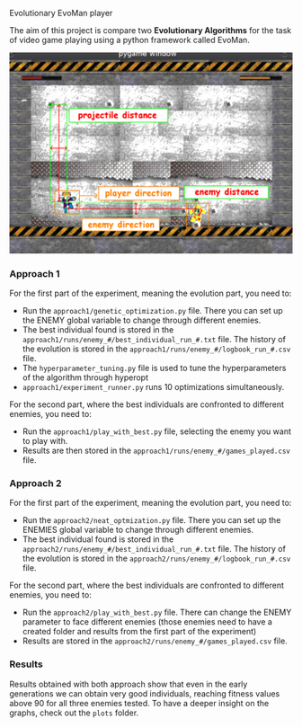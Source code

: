 Evolutionary EvoMan player 
   
The aim of this project is compare two **Evolutionary Algorithms** for the task of video game playing using a python framework called EvoMan.

![EvoMan](report/game.png)

### Approach 1

For the first part of the experiment, meaning the evolution part, you need to:
- Run the `approach1/genetic_optimization.py` file. There you can set up the ENEMY global variable to change through different enemies. 
- The best individual found  is stored in the `approach1/runs/enemy_#/best_individual_run_#.txt` file. The history of the evolution is stored in the `approach1/runs/enemy_#/logbook_run_#.csv` file.
- The `hyperparameter_tuning.py` file is used to tune the hyperparameters of the algorithm through hyperopt 
- `approach1/experiment_runner.py` runs 10 optimizations simultaneously.
  
For the second part, where the best individuals are confronted to different enemies, you need to:
- Run the `approach1/play_with_best.py` file, selecting the enemy you want to play with. 
- Results are then stored in the `approach1/runs/enemy_#/games_played.csv` file.

### Approach 2

For the first part of the experiment, meaning the evolution part, you need to:
- Run the `approach2/neat_optmization.py` file. There you can set up the ENEMIES global variable to change through different enemies.
- The best individual found  is stored in the `approach2/runs/enemy_#/best_individual_run_#.txt` file. The history of the evolution is stored in the `approach2/runs/enemy_#/logbook_run_#.csv` file.

For the second part, where the best individuals are confronted to different enemies, you need to: 
- Run the `approach2/play_with_best.py` file. There can change the ENEMY parameter to face different enemies (those enemies need to have a created folder and results from the first part of the experiment) 
- Results are stored in the `approach2/runs/enemy_#/games_played.csv` file.

### Results
Results obtained with both approach show that even in the early generations we can obtain very good individuals, reaching fitness  values above 90 for all three enemies tested.
To have a deeper insight on the graphs, check out the `plots` folder.
